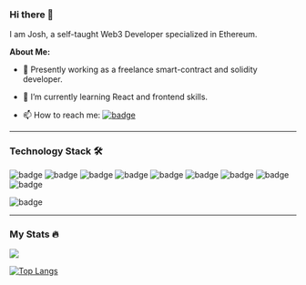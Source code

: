 ### Hi there 👋

I am Josh, a self-taught Web3 Developer specialized in Ethereum.

**About Me:**

- 🔭 Presently working as a freelance smart-contract and solidity developer.

- 🌱 I’m currently learning React and frontend skills.

- 📫 How to reach me: [<img src="https://img.shields.io/badge/LinkedIn-0A66C2?logo=LinkedIn&logoColor=white&style=For-the-badge" alt="badge"/>](https://www.linkedin.com/in/joshua-okeleke/)

***
### Technology Stack 🛠️

<img src="https://img.shields.io/badge/JavaScript-F7DF1E?logo=JavaScript&logoColor=white&style=For-the-badge" alt="badge"/> <img src="https://img.shields.io/badge/Solidity-363636?logo=Solidity&logoColor=white&style=For-the-badge" alt="badge"/> <img src="https://img.shields.io/badge/HTML5-E34F26?logo=HTML5&logoColor=white&style=For-the-badge" alt="badge"/> <img src="https://img.shields.io/badge/React-61DAFB?logo=React&logoColor=white&style=For-the-badge" alt="badge"/> <img src="https://img.shields.io/badge/Ethereum-3C3C3D?logo=Ethereum&logoColor=white&style=For-the-badge" alt="badge"/> <img src="https://img.shields.io/badge/CSS3-61DAFB?logo=CSS3&logoColor=white&style=For-the-badge" alt="badge"/> <img src="https://img.shields.io/badge/Web3.js-F16822?logo=Web3.js&logoColor=white&style=For-the-badge" alt="badge"/> <img src="https://img.shields.io/badge/Node.js-339933?logo=Node.js&logoColor=white&style=For-the-badge" alt="badge"/> <img src="https://img.shields.io/badge/Windows-0078D6?logo=Windows&logoColor=white&style=For-the-badge" alt="badge"/>

<img src="https://img.shields.io/badge/Visual%20Studio%20Code-007ACC?logo=Visual%20Studio%20Code&logoColor=white&style=For-the-badge" alt="badge"/>

***
### My Stats 🔥

<img src="https://github-readme-stats.vercel.app/api?username=Josh-DeOke&count_private=true&theme=radical&show_icons=true" />

[![Top Langs](https://github-readme-stats.vercel.app/api/top-langs/?username=Josh-DeOke&layout=compact)](https://github.com/anuraghazra/github-readme-stats)

